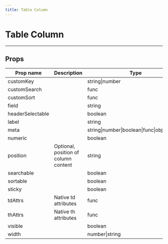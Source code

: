 ```yaml
---
title: Table Column
---
```


# Table Column

---

## Props

| Prop name        | Description                          | Type                                         | Values              | Default    |
| ---------------- | ------------------------------------ | -------------------------------------------- | ------------------- | ---------- |
| customKey        |                                      | string\|number                               | -                   |            |
| customSearch     |                                      | func                                         | -                   |            |
| customSort       |                                      | func                                         | -                   |            |
| field            |                                      | string                                       | -                   |            |
| headerSelectable |                                      | boolean                                      | -                   |            |
| label            |                                      | string                                       | -                   |            |
| meta             |                                      | string\|number\|boolean\|func\|object\|array | -                   |            |
| numeric          |                                      | boolean                                      | -                   |            |
| position         | Optional, position of column content | string                                       | `centered`, `right` |            |
| searchable       |                                      | boolean                                      | -                   |            |
| sortable         |                                      | boolean                                      | -                   |            |
| sticky           |                                      | boolean                                      | -                   |            |
| tdAttrs          | Native td attributes                 | func                                         | -                   | () => ({}) |
| thAttrs          | Native th attributes                 | func                                         | -                   | () => ({}) |
| visible          |                                      | boolean                                      | -                   | true       |
| width            |                                      | number\|string                               | -                   |            |
